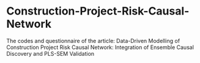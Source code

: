 # Construction-Project-Risk-Causal-Network

The codes and questionnaire of the article: Data-Driven Modelling of Construction Project Risk Causal Network: Integration of Ensemble Causal Discovery and PLS-SEM Validation
